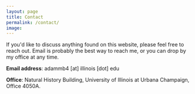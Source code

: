 ```yaml
---
layout: page
title: Contact
permalink: /contact/
image: 
---
```


If you'd like to discuss anything found on this website, please feel free to reach out. Email is probably the best way to reach me, or you can drop by my office at any time.

**Email address**: adammb4 [at] illinois [dot] edu

**Office**: Natural History Building, University of Illinois at Urbana Champaign, Office 4050A.

